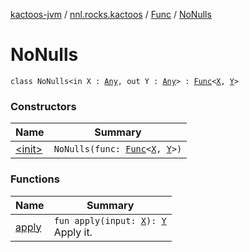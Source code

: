 [kactoos-jvm](../../../index.md) / [nnl.rocks.kactoos](../../index.md) / [Func](../index.md) / [NoNulls](./index.md)

# NoNulls

`class NoNulls<in X : `[`Any`](https://kotlinlang.org/api/latest/jvm/stdlib/kotlin/-any/index.html)`, out Y : `[`Any`](https://kotlinlang.org/api/latest/jvm/stdlib/kotlin/-any/index.html)`> : `[`Func`](../index.md)`<`[`X`](index.md#X)`, `[`Y`](index.md#Y)`>`

### Constructors

| Name | Summary |
|---|---|
| [&lt;init&gt;](-init-.md) | `NoNulls(func: `[`Func`](../index.md)`<`[`X`](index.md#X)`, `[`Y`](index.md#Y)`>)` |

### Functions

| Name | Summary |
|---|---|
| [apply](apply.md) | `fun apply(input: `[`X`](index.md#X)`): `[`Y`](index.md#Y)<br>Apply it. |
